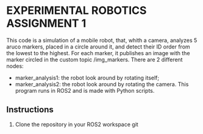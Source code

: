 # EXPERIMENTAL ROBOTICS ASSIGNMENT 1
This code is a simulation of a mobile robot, that, whith a camera, analyzes 5 aruco markers, placed in a circle around it, and detect their ID order from the lowest to the highest. For each marker, it publishes an image with the marker circled in the custom topic /img_markers.
There are 2 different nodes:
- marker_analysis1: the robot look around by rotating itself;
- marker_analysis2: the robot look around by rotating the camera.
This program runs in ROS2 and is made with Python scripts.
## Instructions
1. Clone the repository in your ROS2 workspace git
